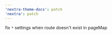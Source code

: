 ```yaml
---
'nextra-theme-docs': patch
'nextra': patch
---
```


fix `*` settings when route doesn't exist in pageMap
